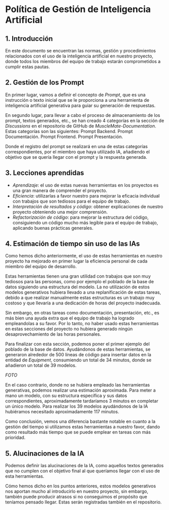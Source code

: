 # Política de Gestión de Inteligencia Artificial

## 1. Introducción
En este documento se encuentran las normas, gestión y procedimientos relacionados con el uso de la inteligencia artificial en nuestro proyecto, donde todos los miembros del equipo de trabajo estarán comprometidos a cumplir estas pautas.

## 2. Gestión de los Prompt
En primer lugar, vamos a definir el concepto de _Prompt_, que es una instrucción o texto inicial que se le proporciona a una herramienta de inteligencia artificial generativa para guiar su generación de respuestas.

En segundo lugar, para llevar a cabo el proceso de almacenamiento de los prompt, textos generados, etc., se han creado 4 categorías en la sección de _Discussions_ en el repositorio de GitHub de _MuscleMate-Documentation_. Estas categorías son las siguientes:
Prompt Backend.
Prompt Documentación.
Prompt Frontend.
Prompt Presentación.

Donde el registro del prompt se realizará en una de estas categorías correspondientes, por el miembro que haya utilizado IA, añadiendo el objetivo que se quería llegar con el prompt y la respuesta generada.

## 3. Lecciones aprendidas
* *Aprendizaje*: el uso de estas nuevas herramientas en los proyectos es una gran manera de comprender el proyecto.
* *Eficiencia*: utilizarlas a favor nuestro para mejorar la eficacia individual con trabajos que son tediosos para el equipo de trabajo.
* *Interpretación de resultados y código*: obtener explicaciones de nuestro proyecto obteniendo una mejor comprensión.
* *Refactorización de código*: para mejorar la estructura del código, consiguiendo un código mucho más legible para el equipo de trabajo, aplicando buenas prácticas generales.

## 4. Estimación de tiempo sin uso de las IAs
Como hemos dicho anteriormente, el uso de estas herramientas en nuestro proyecto ha mejorado en primer lugar la eficiencia personal de cada miembro del equipo de desarrollo.

Estas herramientas tienen una gran utilidad con trabajos que son muy tediosos para las personas, como por ejemplo el poblado de la base de datos siguiendo una estructura del modelo. La no utilización de estos modelos generativos hubiera llevado a una replanificación de estas tareas, debido a que realizar manualmente estas estructuras es un trabajo muy costoso y que llevaría a una dedicación de horas del proyecto inadecuada. 

Sin embargo, en otras tareas como documentación, presentación, etc., es más bien una ayuda extra que el equipo de trabajo ha logrado empleandolas a su favor. Por lo tanto, no haber usado estas herramientas en estas secciones del proyecto no hubiera generado ningún desaprovechamiento de las horas personales. 

Para finalizar con esta sección, podemos poner el primer ejemplo del poblado de la base de datos. Ayudándonos de estas herramientas, se generaron alrededor de 500 líneas de código para insertar datos en la entidad de _Equipment_, consumiendo un total de 34 minutos, donde se añadieron un total de 39 modelos.  

*FOTO*

En el caso contrario, donde no se hubiera empleado las herramientas generativas, podemos realizar una estimación aproximada. Para meter a mano un modelo, con su estructura específica y sus datos correspondientes, aproximadamente tardaríamos 3 minutos en completar un único modelo. Para realizar los 39 modelos ayudándonos de la IA hubiéramos necesitado aproximadamente 117 minutos. 

Como conclusión, vemos una diferencia bastante notable en cuanto a la gestión del tiempo si utilizamos estas herramientas a nuestro favor, dando como resultado más tiempo que se puede emplear en tareas con más prioridad. 

## 5. Alucinaciones de la IA
Podemos definir las alucinaciones de la IA, como aquellos textos generados que no cumplen con el objetivo final al que queríamos llegar con el uso de esta herramientas. 

Cómo hemos dicho en los puntos anteriores, estos modelos generativos nos aportan mucho al introducirlo en nuestro proyecto, sin embargo, también puede producir atrasos si no conseguimos el propósito que teníamos pensado llegar. Estas serán registradas también en el repositorio.
